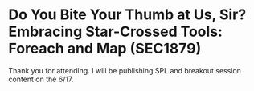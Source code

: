 # Do You Bite Your Thumb at Us, Sir? Embracing Star-Crossed Tools: Foreach and Map (SEC1879)

Thank you for attending. I will be publishing SPL and breakout session content on the 6/17.
